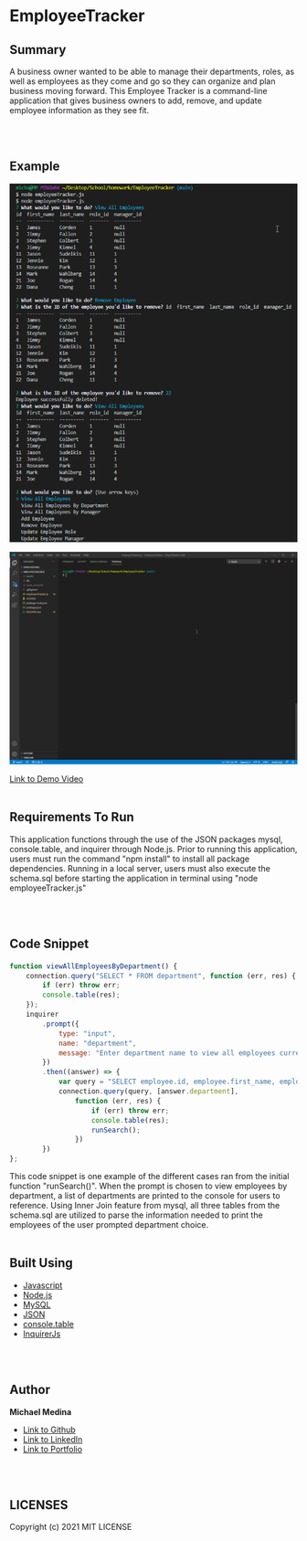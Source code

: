 # EmployeeTracker

## Summary
A business owner wanted to be able to manage their departments, roles, as well as employees as they come and go so they can organize and plan business moving forward. This Employee Tracker is a command-line application that gives business owners to add, remove, and update employee information as they see fit.

<br>
<br>

## Example 

![Screenshot](Assets/images/screenshot.png)


![GIF](Assets/images/demo.gif)

[Link to Demo Video](https://youtu.be/n29QrMWqygw)
<br>
<br>


## Requirements To Run
This application functions through the use of the JSON packages mysql, console.table, and inquirer through Node.js. Prior to running this application, users must run the command "npm install" to install all package dependencies. Running in a local server, users must also execute the schema.sql before starting the application in terminal using "node employeeTracker.js"

<br>
<br>

## Code Snippet
```javascript
function viewAllEmployeesByDepartment() {
    connection.query("SELECT * FROM department", function (err, res) {
        if (err) throw err;
        console.table(res);
    });
    inquirer
        .prompt({
            type: "input",
            name: "department",
            message: "Enter department name to view all employees currently in the department!"
        })
        .then((answer) => {
            var query = "SELECT employee.id, employee.first_name, employee.last_name, role.title, department.name,  employee.manager_id FROM ((employee INNER JOIN role On employee.role_id = role.id) INNER JOIN department ON department.id = role.department_id) WHERE department.name = ?";
            connection.query(query, [answer.department],
                function (err, res) {
                    if (err) throw err;
                    console.table(res);
                    runSearch();
                })
        })
};
```
This code snippet is one example of the different cases ran from the initial function "runSearch()". When the prompt is chosen to view employees by department, a list of departments are printed to the console for users to reference. Using Inner Join feature from mysql, all three tables from the schema.sql are utilized to parse the information needed to print the employees of the user prompted department choice. 
<br>
<br>

## Built Using

* [Javascript](https://developer.mozilla.org/en-US/docs/Web/JavaScript)
* [Node.js](https://nodejs.org/en/)
* [MySQL](https://www.npmjs.com/package/mysql)
* [JSON](https://www.json.org/json-en.html)
* [console.table](https://www.npmjs.com/package/console.table)
* [InquirerJs](https://www.npmjs.com/package/inquirer/v/0.2.3)

<br>
<br>

## Author

**Michael Medina** 
- [Link to Github](https://github.com/michaelanthonyyy)
- [Link to LinkedIn](https://www.linkedin.com/in/michael-medina-22aa70200?lipi=urn%3Ali%3Apage%3Ad_flagship3_profile_view_base_contact_details%3B311BosSLTMS4JkhAfkX61A%3D%3D)
- [Link to Portfolio](https://michaelanthonyyy.github.io/portfolio2021/)

<br>
<br>

## LICENSES

Copyright (c) 2021 MIT LICENSE